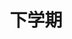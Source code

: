 ---
title: 下学期
index: false
feed: false
sitemap: false
timeline: false
article: false
dir:
  order: 4
---